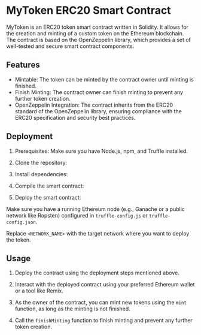 # MyToken ERC20 Smart Contract

MyToken is an ERC20 token smart contract written in Solidity. It allows for the creation and minting of a custom token on the Ethereum blockchain. The contract is based on the OpenZeppelin library, which provides a set of well-tested and secure smart contract components.

## Features

- Mintable: The token can be minted by the contract owner until minting is finished.
- Finish Minting: The contract owner can finish minting to prevent any further token creation.
- OpenZeppelin Integration: The contract inherits from the ERC20 standard of the OpenZeppelin library, ensuring compliance with the ERC20 specification and security best practices.

## Deployment

1. Prerequisites: Make sure you have Node.js, npm, and Truffle installed.

2. Clone the repository:


3. Install dependencies:


4. Compile the smart contract:


5. Deploy the smart contract:

Make sure you have a running Ethereum node (e.g., Ganache or a public network like Ropsten) configured in `truffle-config.js` or `truffle-config.json`.


Replace `<NETWORK_NAME>` with the target network where you want to deploy the token.

## Usage

1. Deploy the contract using the deployment steps mentioned above.

2. Interact with the deployed contract using your preferred Ethereum wallet or a tool like Remix.

3. As the owner of the contract, you can mint new tokens using the `mint` function, as long as the minting is not finished.

4. Call the `finishMinting` function to finish minting and prevent any further token creation.


